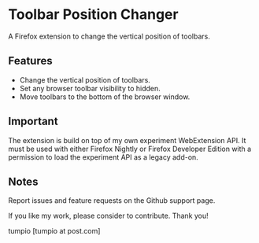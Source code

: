 Toolbar Position Changer
========

A Firefox extension to change the vertical position of toolbars.

## Features
- Change the vertical position of toolbars.
- Set any browser toolbar visibility to hidden.
- Move toolbars to the bottom of the browser window. 

## Important
The extension is build on top of my own experiment WebExtension API.
It must be used with either Firefox Nightly or Firefox Developer Edition
with a permission to load the experiment API as a legacy add-on.

## Notes
Report issues and feature requests on the Github support page.

If you like my work, please consider to contribute. Thank you!

tumpio [tumpio at post.com]
